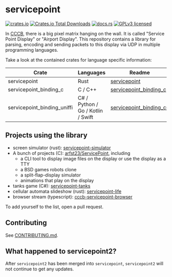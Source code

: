 # servicepoint

[![crates.io](https://img.shields.io/crates/v/servicepoint.svg)](https://crates.io/crates/servicepoint)
[![Crates.io Total Downloads](https://img.shields.io/crates/d/servicepoint)](https://crates.io/crates/servicepoint)
[![docs.rs](https://img.shields.io/docsrs/servicepoint)](https://docs.rs/servicepoint/latest/servicepoint/)
[![GPLv3 licensed](https://img.shields.io/crates/l/servicepoint)](../../LICENSE)

In [CCCB](https://berlin.ccc.de/), there is a big pixel matrix hanging on the wall. It is called  "Service Point
Display" or "Airport Display".
This repository contains a library for parsing, encoding and sending packets to this display via UDP in multiple
programming languages.

Take a look at the contained crates for language specific information:

| Crate                       | Languages                         | Readme                                                                  |
|-----------------------------|-----------------------------------|-------------------------------------------------------------------------|
| servicepoint                | Rust                              | [servicepoint](crates/servicepoint/README.md)                           |
| servicepoint_binding_c      | C / C++                           | [servicepoint_binding_c](crates/servicepoint_binding_c/README.md)       |
| servicepoint_binding_uniffi | C# / Python / Go / Kotlin / Swift | [servicepoint_binding_cs](crates/servicepoint_binding_uniffi/README.md) |

## Projects using the library

- screen simulator (rust): [servicepoint-simulator](https://github.com/kaesaecracker/servicepoint-simulator)
- A bunch of projects (C): [arfst23/ServicePoint](https://github.com/arfst23/ServicePoint), including
    - a CLI tool to display image files on the display or use the display as a TTY
    - a BSD games robots clone
    - a split-flap-display simulator
    - animations that play on the display
- tanks game (C#): [servicepoint-tanks](https://github.com/kaesaecracker/cccb-tanks-cs)
- cellular automata slideshow (rust): [servicepoint-life](https://github.com/kaesaecracker/servicepoint-life)
- browser stream (typescript): [cccb-servicepoint-browser](https://github.com/SamuelScheit/cccb-servicepoint-browser)

To add yourself to the list, open a pull request.

## Contributing

See [CONTRIBUTING.md](CONTRIBUTING.md).

## What happened to servicepoint2?

After `servicepoint2` has been merged into `servicepoint`, `servicepoint2` will not continue to get any updates.
